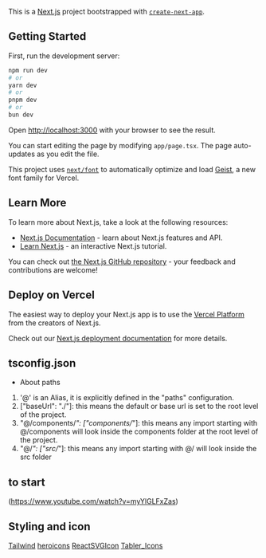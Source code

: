 This is a [Next.js](https://nextjs.org) project bootstrapped with [`create-next-app`](https://nextjs.org/docs/app/api-reference/cli/create-next-app).

## Getting Started

First, run the development server:

```bash
npm run dev
# or
yarn dev
# or
pnpm dev
# or
bun dev
```

Open [http://localhost:3000](http://localhost:3000) with your browser to see the result.

You can start editing the page by modifying `app/page.tsx`. The page auto-updates as you edit the file.

This project uses [`next/font`](https://nextjs.org/docs/app/building-your-application/optimizing/fonts) to automatically optimize and load [Geist](https://vercel.com/font), a new font family for Vercel.

## Learn More

To learn more about Next.js, take a look at the following resources:

- [Next.js Documentation](https://nextjs.org/docs) - learn about Next.js features and API.
- [Learn Next.js](https://nextjs.org/learn) - an interactive Next.js tutorial.

You can check out [the Next.js GitHub repository](https://github.com/vercel/next.js) - your feedback and contributions are welcome!

## Deploy on Vercel

The easiest way to deploy your Next.js app is to use the [Vercel Platform](https://vercel.com/new?utm_medium=default-template&filter=next.js&utm_source=create-next-app&utm_campaign=create-next-app-readme) from the creators of Next.js.

Check out our [Next.js deployment documentation](https://nextjs.org/docs/app/building-your-application/deploying) for more details.

## tsconfig.json
* About paths
1. '@' is an Alias, it is explicitly defined in the "paths" configuration.
2. ["baseUrl": "./"]: this means the default or base url is set to the root level of the project.
3. "@/components/*": ["components/*"]: this means any import starting with @/components will look inside the components folder at the root level of the project.
4. "@/*": ["src/*"]: this means any import starting with @/ will look inside the src folder


## to start
(https://www.youtube.com/watch?v=myYlGLFxZas)


## Styling and icon
[Tailwind](https://tailwindcss.com/docs/responsive-design)
[heroicons](https://heroicons.com/outline)
[ReactSVGIcon](https://reactsvgicons.com)
[Tabler_Icons](https://tablericons.com)
